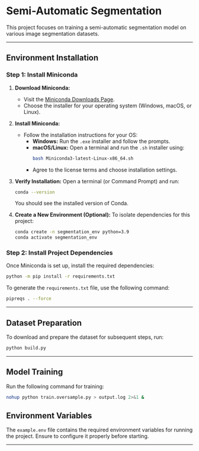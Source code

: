 # Semi-Automatic Segmentation

This project focuses on training a semi-automatic segmentation model on various image segmentation datasets.

---

## Environment Installation

### Step 1: Install Miniconda

1. **Download Miniconda:**
   - Visit the [Miniconda Downloads Page](https://docs.conda.io/en/latest/miniconda.html).
   - Choose the installer for your operating system (Windows, macOS, or Linux).

2. **Install Miniconda:**
   - Follow the installation instructions for your OS:
     - **Windows:** Run the `.exe` installer and follow the prompts.
     - **macOS/Linux:** Open a terminal and run the `.sh` installer using:
       ```bash
       bash Miniconda3-latest-Linux-x86_64.sh
       ```
     - Agree to the license terms and choose installation settings.

3. **Verify Installation:**
   Open a terminal (or Command Prompt) and run:
   ```bash
   conda --version
   ```
   You should see the installed version of Conda.

4. **Create a New Environment (Optional):**
   To isolate dependencies for this project:
   ```bash
   conda create -n segmentation_env python=3.9
   conda activate segmentation_env
   ```

### Step 2: Install Project Dependencies

Once Miniconda is set up, install the required dependencies:

```bash
python -m pip install -r requirements.txt
```

To generate the `requirements.txt` file, use the following command:

```bash
pipreqs . --force
```

---

## Dataset Preparation

To download and prepare the dataset for subsequent steps, run:

```bash
python build.py
```

---

## Model Training

Run the following command for training:

```bash
nohup python train.oversample.py > output.log 2>&1 &
```


## Environment Variables

The `example.env` file contains the required environment variables for running the project. Ensure to configure it properly before starting.

---

